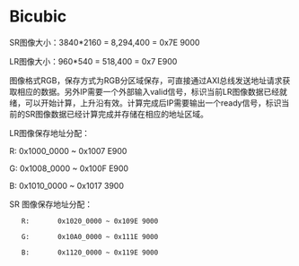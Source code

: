 # Bicubic
SR图像大小：3840*2160 = 8,294,400 = 0x7E 9000

LR图像大小：960*540 = 518,400 = 0x7 E900

图像格式RGB，保存方式为RGB分区域保存，可直接通过AXI总线发送地址请求获取相应的数据。另外IP需要一个外部输入valid信号，标识当前LR图像数据已经就绪，可以开始计算，上升沿有效。计算完成后IP需要输出一个ready信号，标识当前的SR图像数据已经计算完成并存储在相应的地址区域。


LR图像保存地址分配：

R:       0x1000_0000 ~ 0x1007 E900

G:       0x1008_0000 ~ 0x100F E900

B:       0x1010_0000 ~ 0x1017 3900


SR 图像保存地址分配：

       R:       0x1020_0000 ~ 0x109E 9000

       G:       0x10A0_0000 ~ 0x111E 9000

       B:       0x1120_0000 ~ 0x119E 9000